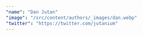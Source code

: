 ```yaml
---
"name": "Dan Jutan"
"image": "/src/content/authors/_images/dan.webp"
"twitter": "https://twitter.com/jutanium"
---
```

